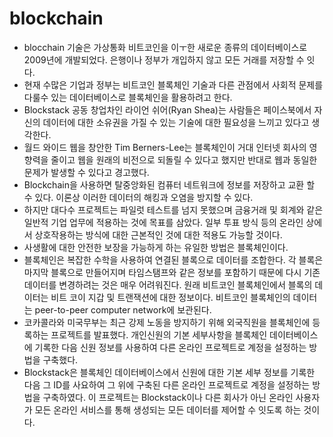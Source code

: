 # blockchain
- blocchain 기술은 가상통화 비트코인을 이ㅜ한 새로운 종류의 데이터베이스로 2009년에 개발되었다. 은행이나 정부가 개입하지 않고 모든 거래를 저장할 수 잇다.
- 현재 수많은 기업과 정부는 비트코인 블록체인 기술과 다른 관점에서 사회적 문제를 다룰수 있는 데이터베이스로 블록체인을 활용하려고 한다.
- Blockstack 공동 창업차인 라이언 쉬어(Ryan Shea)는 사람들은 페이스북에서 자신의 데이터에 대한 소유권을 가질 수 있는 기술에 대한 필요성을 느끼고 있다고 생각한다.
- 월드 와이드 웹을 창안한 Tim Berners-Lee는 블록체인이 거대 인터넷 회사의 영향력을 줄이고 웹을 원래의 비전으로 되돌릴 수 있다고 했지만 반대로 웹과 동일한 문제가 발생할 수 있다고 경고했다.
- Blockchain을 사용하면 탈중앙화된 컴퓨터 네트워크에 정보를 저장하고 교환 할 수 있다. 이론상 이러한 데이터의 해킹과 오염을 방지할 수 있다.
- 하지만 대다수 프로젝트는 파일럿 테스트를 넘지 못했으며 금융거래 및 회계와 같은 일반적 기업 업무에 적용하는 것에 목표를 삼았다. 일부 투표 방식 등의 온라인 상에서 상호작용하는 방식에 대한 근본적인 것에 대한 적용도 가능할 것이다.
- 사생활에 대한 안전한 보장을 가능하게 하는 유일한 방법은 블록체인이다.
- 블록체인은 복잡한 수학을 사용하여 연결된 블록으로 데이터를 조합한다. 각 블록은 마지막 블록으로 만들어지며 타임스탬프와 같은 정보를 포함하기 때문에 다시 기존 데이터를 변경하려는 것은 매우 어려워진다. 원래 비트코인 블록체인에서 블록의 데이터는 비트 코이 지갑 및 트랜잭션에 대한 정보이다. 비트코인 블록체인의 데이터는 peer-to-peer computer network에 보관된다.
- 코카콜라와 미국무부는 최근 강제 노동을 방지하기 위해 외국직원을 블록체인에 등록하는 프로젝트를 발표했다. 개인신원의 기본 세부사항을 블록체인 데이터베이스에 기록한 다음 신원 정보를 사용하여 다른 온라인 프로젝트로 계정을 설정하는 방법을 구축했다.
- Blockstack은 블록체인 데이터베이스에서 신원에 대한 기본 세부 정보를 기록한 다음 그 ID를 사요하여 그 위에 구축된 다른 온라인 프로젝트로 계정을 설정하는 방법을 구축하였다. 이 프로젝트는 Blockstack이나 다른 회사가 아닌 온라인 사용자가 모든 온라인 서비스를 통해 생성되는 모든 데이터를 제어할 수 잇도록 하는 것이다.
